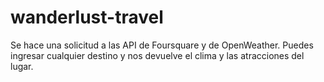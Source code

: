 # wanderlust-travel
Se hace una solicitud a las API de Foursquare y de OpenWeather. Puedes ingresar cualquier destino y nos devuelve el clima y las atracciones del lugar.
